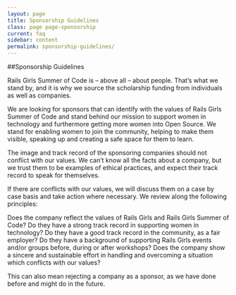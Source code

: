 ```yaml
---
layout: page
title: Sponsorship Guidelines
class: page page-sponsorship
current: faq
sidebar: content
permalink: sponsorship-guidelines/
---
```


##Sponsorship Guidelines

Rails Girls Summer of Code is – above all – about people. That’s what we stand by, and it is why we source the scholarship funding from individuals as well as companies.

We are looking for sponsors that can identify with the values of Rails Girls Summer of Code and stand behind our mission to support women in technology and furthermore getting more women into Open Source. We stand for enabling women to join the community, helping to make them visible, speaking up and creating a safe space for them to learn.

The image and track record of the sponsoring companies should not conflict with our values. We can’t know all the facts about a company, but we trust them to be examples of ethical practices, and expect their track record to speak for themselves.

If there are conflicts with our values, we will discuss them on a case by case basis and take action where necessary. We review along the following principles:

Does the company reflect the values of Rails Girls and Rails Girls Summer of Code?
Do they have a strong track record in supporting women in technology?
Do they have a good track record in the community, as a fair employer?
Do they have a background of supporting Rails Girls events and/or groups before, during or after workshops?
Does the company show a sincere and sustainable effort in handling and overcoming a situation which conflicts with our values?

This can also mean rejecting a company as a sponsor, as we have done before and might do in the future.